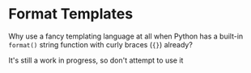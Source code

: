 # Format Templates

Why use a fancy templating language at all when Python has a built-in `format()` string function with curly braces (`{}`) already?

It's still a work in progress, so don't attempt to use it
